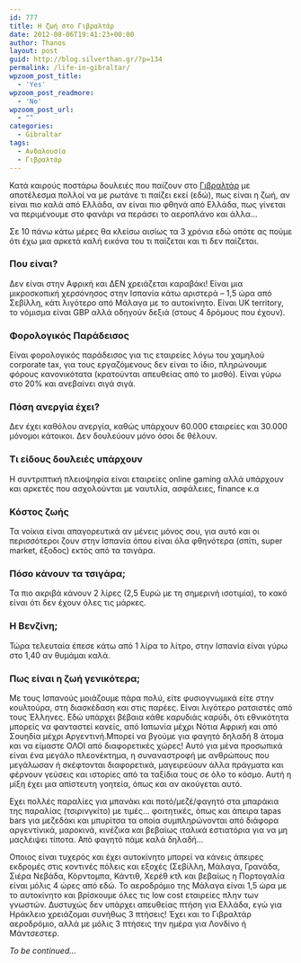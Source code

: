 ```yaml
---
id: 777
title: Η ζωή στο Γιβραλτάρ
date: 2012-08-06T19:41:23+00:00
author: Thanos
layout: post
guid: http://blog.silverthan.gr/?p=134
permalink: /life-in-gibraltar/
wpzoom_post_title:
  - 'Yes'
wpzoom_post_readmore:
  - 'No'
wpzoom_post_url:
  - ""
categories:
  - Gibraltar
tags:
  - Ανδαλουσία
  - Γιβραλτάρ
---
```

Κατά καιρούς ποστάρω δουλειές που παίζουν στο [Γιβραλτάρ](http://blog.silverthan.gr/category/gibraltar/ "Γιβραλτάρ") με αποτέλεσμα πολλοί να με ρωτάνε τι παίζει εκεί (εδώ), πως είναι η ζωή, αν είναι πιο καλά από Ελλάδα, αν είναι πιο φθηνά από Ελλάδα, πως γίνεται να περιμένουμε στο φανάρι να περάσει το αεροπλάνο και άλλα&#8230;

Σε 10 πάνω κάτω μέρες θα κλείσω αισίως τα 3 χρόνια εδώ οπότε ας πούμε ότι έχω μια αρκετά καλή εικόνα του τι παίζεται και τι δεν παίζεται.

### Που είναι?

Δεν είναι στην Αφρική και ΔΕΝ χρειάζεται καραβάκι! Είναι μια μικροσκοπική χερσόνησος στην Ισπανία κάτω αριστερά &#8211; 1,5 ώρα από Σεβίλλη, κάτι λιγότερο από Μάλαγα με το αυτοκίνητο. Είναι UK territory, το νόμισμα είναι GBP αλλά οδηγούν δεξιά (στους 4 δρόμους που έχουν).

### Φορολογικός Παράδεισος

Είναι φορολογικός παράδεισος για τις εταιρείες λόγω του χαμηλού corporate tax, για τους εργαζόμενους δεν είναι το ίδιο, πληρώνουμε φόρους κανονικότατα (κρατούνται απευθείας από το μισθό). Είναι γύρω στο 20% και ανεβαίνει σιγά σιγά.

### Πόση ανεργία έχει?

Δεν έχει καθόλου ανεργία, καθώς υπάρχουν 60.000 εταιρείες και 30.000 μόνομοι κάτοικοι. Δεν δουλεύουν μόνο όσοι δε θέλουν.

### Τι είδους δουλειές υπάρχουν

Η συντριπτική πλειοψηφία είναι εταιρείες online gaming αλλά υπάρχουν και αρκετές που ασχολούνται με ναυτιλία, ασφάλειες, finance κ.α

### Κόστος ζωής

Τα νοίκια είναι απαγορευτικά αν μένεις μόνος σου, για αυτό και οι περισσότεροι ζουν στην Ισπανία όπου είναι όλα φθηνότερα (σπίτι, super market, έξοδος) εκτός από τα τσιγάρα.

### Πόσο κάνουν τα τσιγάρα;

Τα πιο ακριβά κάνουν 2 λίρες (2,5 Ευρώ με τη σημερινή ισοτιμία), το κακό είναι ότι δεν έχουν όλες τις μάρκες.

### Η Βενζίνη;

Τώρα τελευταία έπεσε κάτω από 1 λίρα το λίτρο, στην Ισπανία είναι γύρω στο 1,40 αν θυμάμαι καλά.

### Πως είναι η ζωή γενικότερα;

Με τους Ισπανούς μοιάζουμε πάρα πολύ, είτε φυσιογνωμικά είτε στην κουλτούρα, στη διασκέδαση και στις παρέες. Είναι λιγότερο ρατσιστές από τους Έλληνες. Εδώ υπάρχει βέβαια κάθε καρυδιάς καρύδι, ότι εθνικότητα μπορείς να φανταστεί κανείς, από Ιαπωνία μέχρι Νότια Αφρική και από Σουηδία μέχρι Αργεντινή.Μπορεί να βγούμε για φαγητό δηλαδή 8 άτομα και να είμαστε ΟΛΟΙ από διαφορετικές χώρες! Αυτό για μένα προσωπικά είναι ένα μεγάλο πλεονέκτημα, η συναναστροφή με ανθρώπους που μεγάλωσαν ή σκέφτονται διαφορετικά, μαγειρεύουν άλλα πράγματα και φέρνουν γεύσεις και ιστορίες από τα ταξίδια τους σε όλο το κόσμο. Αυτή η μίξη έχει μια απίστευτη γοητεία, όπως και αν ακούγεται αυτό.

Εχει πολλές παραλίες για μπανάκι και ποτό/μεζέ/φαγητό στα μπαράκια της παραλίας (τσιρινγκίτο) με τιμές&#8230; φοιτητικές, όπως και άπειρα tapas bars για μεζεδάκι και μπυρίτσα τα οποία συμπληρώνονται από διάφορα αργεντίνικά, μαροκινά, κινέζικα και βεβαίως ιταλικά εστιατόρια για να μη μαςλέιψει τίποτα. Από φαγητό πάμε καλά δηλαδή&#8230;

Οποιος είναι τυχερός και έχει αυτοκίνητο μπορεί να κάνεις άπειρες εκδρομές στις κοντινές πόλεις και εξοχές (Σεβίλλη, Μάλαγα, Γρανάδα, Σιέρα Νεβάδα, Κόρντομπα, Κάντιθ, Χερέθ κτλ και βεβαίως η Πορτογαλία είναι μόλις 4 ώρες από εδώ. Το αεροδρόμιο της Μάλαγα είναι 1,5 ώρα με το αυτοκίνητο και βρίσκουμε όλες τις low cost εταιρείες πλην των γνωστών. Δυστυχώς δεν υπάρχει απευθείας πτήση για Ελλάδα, εγώ για Ηράκλειο χρειάζομαι συνήθως 3 πτήσεις! Έχει και το Γιβραλτάρ αεροδρόμιο, αλλά με μόλις 3 πτήσεις την ημέρα για Λονδίνο ή Μάντσεστερ.

_To be continued&#8230;_